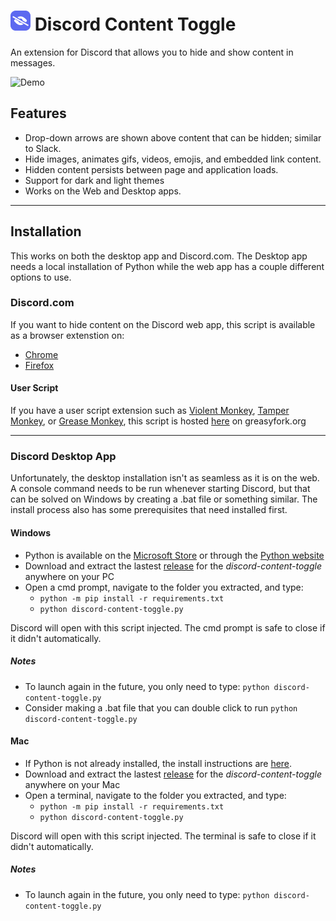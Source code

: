 # ![Discord Content Toggle Logo](./readme-files/icon32.png) Discord Content Toggle
An extension for Discord that allows you to hide and show content in messages.

![Demo](./readme-files/demo.gif)

## Features
- Drop-down arrows are shown above content that can be hidden; similar to Slack.
- Hide images, animates gifs, videos, emojis, and embedded link content.
- Hidden content persists between page and application loads.
- Support for dark and light themes
- Works on the Web and Desktop apps.

---

## Installation
This works on both the desktop app and Discord.com.
The Desktop app needs a local installation of Python while the web app has a couple different options to use. 
 

### Discord.com
If you want to hide content on the Discord web app, this script is available as a browser extenstion on:
* [Chrome](https://chrome.google.com/webstore/detail/discord-content-toggle/nkhklilhgiobpmblfbcoffdmflpfokdn)
* [Firefox](https://addons.mozilla.org/en-US/firefox/addon/discord-content-toggle/)


#### User Script
If you have a user script extension such as [Violent Monkey](https://violentmonkey.github.io/), [Tamper Monkey](https://www.tampermonkey.net/), or [Grease Monkey](https://www.greasespot.net/), this script is hosted [here](https://greasyfork.org/en/scripts/460729-discord-content-toggle) on greasyfork.org

---

### Discord Desktop App
Unfortunately, the desktop installation isn't as seamless as it is on the web. A console command needs to be run whenever starting Discord, but that can be solved on Windows by creating a .bat file or something similar. The install process also has some prerequisites that need installed first. 


#### Windows
- Python is available on the [Microsoft Store](https://apps.microsoft.com/store/detail/python-310/9PJPW5LDXLZ5) or through the [Python website](https://docs.python.org/3/using/windows.html)
- Download and extract the lastest [release](https://github.com/yayitsd4n/Discord-Content-Toggle/releases) for the *discord-content-toggle* anywhere on your PC
- Open a cmd prompt, navigate to the folder you extracted, and type: 
    - `python -m pip install -r requirements.txt`
    - `python discord-content-toggle.py`

Discord will open with this script injected. The cmd prompt is safe to close if it didn't automatically.

##### Notes
- To launch again in the future, you only need to type:
`python discord-content-toggle.py`
- Consider making a .bat file that you can double click to run `python discord-content-toggle.py`

#### Mac
- If Python is not already installed, the install instructions are [here](https://docs.python.org/3/using/mac.html).
- Download and extract the lastest [release](https://github.com/yayitsd4n/Discord-Content-Toggle/releases) for the *discord-content-toggle* anywhere on your Mac
- Open a terminal, navigate to the folder you extracted, and type:
    - `python -m pip install -r requirements.txt`
    - `python discord-content-toggle.py`

Discord will open with this script injected. The terminal is safe to close if it didn't automatically.

##### Notes
- To launch again in the future, you only need to type:
`python discord-content-toggle.py`
